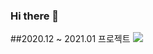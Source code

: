 ### Hi there 👋

##2020.12 ~ 2021.01
 프로젝트 
<img src="https://user-images.githubusercontent.com/69497845/104980385-cb02c180-5a49-11eb-9c56-d512f77ddcb3.png">
<!-- 
**jiunlee-hub/jiunlee-hub** is a ✨ _special_ ✨ repository because its `README.md` (this file) appears on your GitHub profile.

Here are some ideas to get you started:

- 🔭 I’m currently working on ...
- 🌱 I’m currently learning ...
- 👯 I’m looking to collaborate on ...
- 🤔 I’m looking for help with ...
- 💬 Ask me about ...
- 📫 How to reach me: ...
- 😄 Pronouns: ...
- ⚡ Fun fact: ...
-->
